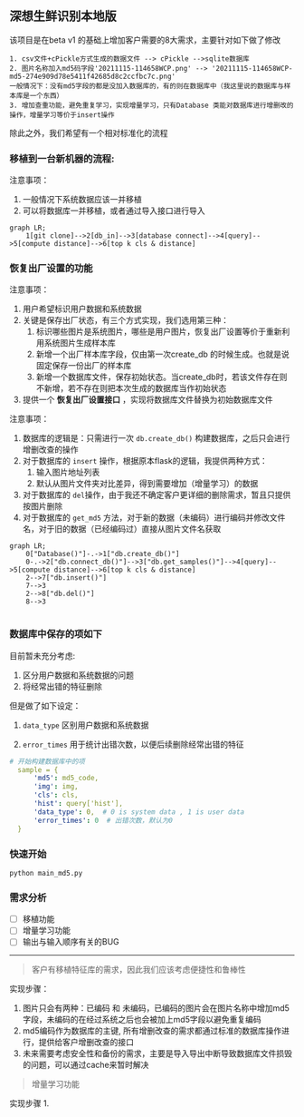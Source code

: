 ## 深想生鲜识别本地版
该项目是在beta v1 的基础上增加客户需要的8大需求，主要针对如下做了修改
```
1. csv文件+cPickle方式生成的数据文件 --> cPickle -->sqlite数据库
2. 图片名称加入md5码字段'20211115-114658WCP.png' --> '20211115-114658WCP-md5-274e909d78e5411f42685d8c2ccfbc7c.png'
一般情况下：没有md5字段的都是没加入数据库的，有的则在数据库中（我这里说的数据库与样本库是一个东西）
3. 增加查重功能，避免重复学习，实现增量学习，只有Database 类能对数据库进行增删改的操作，增量学习等价于insert操作
```

除此之外，我们希望有一个相对标准化的流程

### **移植到一台新机器的流程:**

注意事项：
1. 一般情况下系统数据应该一并移植
2. 可以将数据库一并移植，或者通过导入接口进行导入


```mermaid
graph LR;
    1[git clone]-->2[db_in]-->3[database connect]-->4[query]-->5[compute distance]-->6[top k cls & distance]
```


### **恢复出厂设置的功能**

注意事项：
1. 用户希望标识用户数据和系统数据
2. 关键是保存出厂状态，有三个方式实现，我们选用第三种：
   1. 标识哪些图片是系统图片，哪些是用户图片，恢复出厂设置等价于重新利用系统图片生成样本库
   2. 新增一个出厂样本库字段，仅由第一次create_db 的时候生成。也就是说固定保存一份出厂的样本库
   3. 新增一个数据库文件，保存初始状态。当create_db时，若该文件存在则不新增，若不存在则把本次生成的数据库当作初始状态
3. 提供一个 **恢复出厂设置接口** ，实现将数据库文件替换为初始数据库文件



注意事项：
1. 数据库的逻辑是：只需进行一次 ```db.create_db()``` 构建数据库，之后只会进行增删改查的操作
2. 对于数据库的 ```insert``` 操作，根据原本flask的逻辑，我提供两种方式：
   1. 输入图片地址列表
   2. 默认从图片文件夹对比差异，得到需要增加（增量学习）的数据
3. 对于数据库的 ```del```操作，由于我还不确定客户更详细的删除需求，暂且只提供按图片删除
4. 对于数据库的 ```get_md5``` 方法，对于新的数据（未编码）进行编码并修改文件名，对于旧的数据（已经编码过）直接从图片文件名获取


```mermaid
graph LR;
    0["Database()"]-.->1["db.create_db()"]
    0-.->2["db.connect_db()"]-->3["db.get_samples()"]-->4[query]-->5[compute distance]-->6[top k cls & distance]
    2-->7["db.insert()"]
    7-->3
    2-->8["db.del()"]
    8-->3
    
```

### **数据库中保存的项如下**

目前暂未充分考虑:
1. 区分用户数据和系统数据的问题
2. 将经常出错的特征删除

但是做了如下设定：
 1. ```data_type``` 区别用户数据和系统数据

 2. ```error_times``` 用于统计出错次数，以便后续删除经常出错的特征


```yaml
# 开始构建数据库中的项
  sample = {
      'md5': md5_code,
      'img': img,
      'cls': cls,
      'hist': query['hist'],
      'data_type': 0,  # 0 is system data , 1 is user data
      'error_times': 0  # 出错次数，默认为0
  }
```



### 快速开始


```python main_md5.py```

### 需求分析

- [ ] 移植功能
- [ ] 增量学习功能
- [ ] 输出与输入顺序有关的BUG

---

>客户有移植特征库的需求，因此我们应该考虑便捷性和鲁棒性

实现步骤：
1. 图片只会有两种：已编码 和 未编码，已编码的图片会在图片名称中增加md5字段，未编码的在经过系统之后也会被加上md5字段以避免重复编码
2. md5编码作为数据库的主键, 所有增删改查的需求都通过标准的数据库操作进行，提供给客户增删改查的接口
3. 未来需要考虑安全性和备份的需求，主要是导入导出中断导致数据库文件损毁的问题，可以通过cache来暂时解决

> 增量学习功能

实现步骤
1. 





